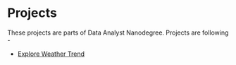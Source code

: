 # Projects
These projects are parts of Data Analyst Nanodegree. Projects are following - 
* [Explore Weather Trend](https://github.com/codeslash21/explore_weather_trend)
